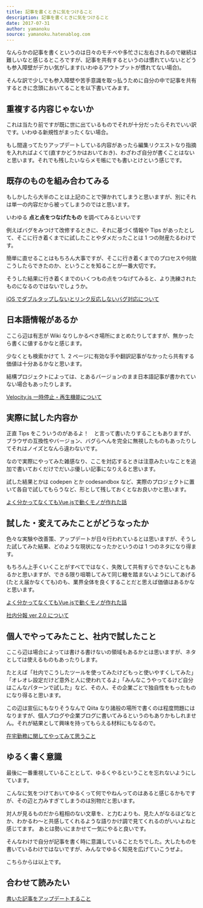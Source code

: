```yaml
---
title: 記事を書くときに気をつけること
description: 記事を書くときに気をつけること
date: 2017-07-31
author: yamanoku
source: yamanoku.hatenablog.com
---
```


なんらかの記事を書くというのは日々のモチベや多忙さに左右されるので継続は難しいなと感じるところですが、記事を共有するというのは慣れていないとどうも参入障壁がデカい気がします(いわゆるアウトプットが慣れてない場合)。

そんな訳で少しでも参入障壁や苦手意識を取っ払うために自分の中で記事を共有するときに念頭においてることを以下書いてみます。

## 重複する内容じゃないか

これは当たり前ですが既に世に出ているものでそれが十分だったらそれでいい訳です。いわゆる新規性がまったくない場合。

もし間違ってたりアップデートしている内容があったら編集リクエストなり指摘を入れればよくて(直すかどうかはおいておき)、わざわざ自分が書くことはないと思います。それでも残したいならメモ帳にでも書いとけという感じです。

## 既存のものを組み合わてみる

もしかしたら大半のことは上記のことで弾かれてしまうと思いますが、別にそれは単一の内容だから被ってしまうのではと思います。

いわゆる **点と点をつなげたもの** を調べてみるといいです

例えばバグをみつけて改修するときに、それに基づく情報や Tips があったとして、そこに行き着くまでに試したことやダメだったことは 1 つの財産たるわけです。

簡単に直せることはもちろん大事ですが、そこに行き着くまでのプロセスや何故こうしたらできたのか、ということを知ることが一番大切です。

そうした結果に行き着くまでのいくつもの点をつなげてみると、より洗練されたものになるのではないでしょうか。

[iOS でダブルタップしないとリンク反応しないバグ対応について](./ios-double-tap-bug)

## 日本語情報があるか

ここら辺は有志が Wiki なりしかるべき場所にまとめたりしてますが、無かったら書くに値するかなと感じます。

少なくとも検索かけて 1、2 ページに有効な手や翻訳記事がなかったら共有する価値は十分あるかなと思います。

結構プロジェクトによっては、とあるバージョンのまま日本語記事が書かれていない場合もあったりします。

[Velocity.js 一時停止・再生機能について](./velocityjs-pause_and_resume-functions)

## 実際に試した内容か

正直 Tips をこういうのがあるよ！　と言って書いたりすることもありますが、ブラウザの互換性やバージョン、バグらへんを完全に無視したものもあったりしてそれはノイズとなんら違わないです。

なので実際にやってみた雑感なり、ここを対応するときは注意みたいなことを追加で書いておくだけでだいぶ優しい記事になりえると思います。

試した結果とかは codepen とか codesandbox など、実際のプロジェクトに置いて各自で試してもらうなど、形として残しておくとなお良いかと思います。

[よく分かってなくてもVue.jsで動くモノが作れた話](./beginner-make-vuejs-spa)

## 試した・変えてみたことがどうなったか

色々な実験や改善策、アップデートが日々行われているとは思いますが、そうした試してみた結果、どのような現状になったかというのは 1 つのネタになり得ます。

もちろん上手くいくことがすべてではなく、失敗して共有すらできないこともあるかと思いますが、できる限り咀嚼してみて同じ轍を踏まないようにしてあげる(たとえ届かなくても)のも、業界全体を良くすることだと思えば価値はあるかなと思います。

[よく分かってなくてもVue.jsで動くモノが作れた話](./beginner-make-vuejs-spa)

[社内分報 ver 2.0 について](./slack-times-version_02)

## 個人でやってみたこと、社内で試したこと

ここら辺は場合によっては書ける書けないの領域もあるかとは思いますが、ネタとしては使えるものもあったりします。

たとえば「社内でこうしたツールを使ってみたけどもっと使いやすくしてみた」「オレオレ設定だけど意外と人に使われてるよ」「みんなこうやってるけど自分はこんなパターンで試した」など、その人、その企業ごとで独自性をもったものになり得ると思います。

この辺は宣伝にもなりそうなんで Qiita なり諸般の場所で書くのは程度問題にはなりますが、個人ブログや企業ブログに書いてみるというのもありかもしれません。それが結果として興味を持ってもらえる材料にもなるので。

[在宅勤務に関してやってみて思うこと](./i-think-working-from-home)

## ゆるく書く意識

最後に一番重視していることとして、ゆるくやるということを忘れないようにしています。

こんなに気をつけておいてゆるくって何でやねんってのはあると感じるかもですが、その辺と力みすぎてしまうのは別物だと思います。

対人が見るものだから粗相のない文章を、と力むよりも、見た人がなるほどなとか、わかるわ〜と共感してくれるような語りかけ調で見てくれるのがいいよねと感じてます。
あとは勢いにまかせて一気にやると良いです。

そんなわけで自分が記事を書く時に意識していることたちでした。大したものを書いているわけではないですが、みんなでゆるく知見を広げていこうぜよ。

こちらからは以上です。

## 合わせて読みたい

[書いた記事をアップデートすること](./update-for-writed-article)
